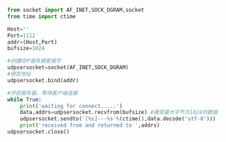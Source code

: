 
<BlogInfo id="1098" title="3.UDP时间服务器端" author="白日梦想猿" pv=0 read_times=0 pre_cost_time=0分23秒 category="网络编程书" tag_list="['网络编程书']" create_time="2020.06.21 14:39:28" update_time="2020.06.21 15:01:40" />

```python
from socket import AF_INET,SOCK_DGRAM,socket
from time import ctime

Host=''
Port=1112
addr=(Host,Port)
bufsize=1024

#创建UDP服务器套接字
udpsersocket=socket(AF_INET,SOCK_DGRAM)
#绑定地址
udpsersocket.bind(addr)

#开启服务器，等待客户端连接
while True:
    print('waiting for connect.....')
    data,addrs=udpsersocket.recvfrom(bufsize) #接受最大字节为1024的数据
    udpsersocket.sendto('[%s]---%s'%(ctime(),data.decode('utf-8')))
    print('received from and returned to ',addrs)
udpsersocket.close()
```
